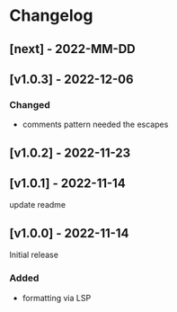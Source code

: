 # Changelog

## [next] - 2022-MM-DD

## [v1.0.3] - 2022-12-06

### Changed

- comments pattern needed the escapes

## [v1.0.2] - 2022-11-23

## [v1.0.1] - 2022-11-14

update readme

## [v1.0.0] - 2022-11-14

Initial release

### Added

- formatting via LSP
